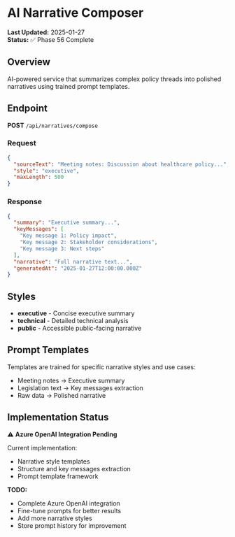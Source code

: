 # AI Narrative Composer

**Last Updated:** 2025-01-27  
**Status:** ✅ Phase 56 Complete

## Overview

AI-powered service that summarizes complex policy threads into polished narratives using trained prompt templates.

## Endpoint

**POST** `/api/narratives/compose`

### Request

```json
{
  "sourceText": "Meeting notes: Discussion about healthcare policy...",
  "style": "executive",
  "maxLength": 500
}
```

### Response

```json
{
  "summary": "Executive summary...",
  "keyMessages": [
    "Key message 1: Policy impact",
    "Key message 2: Stakeholder considerations",
    "Key message 3: Next steps"
  ],
  "narrative": "Full narrative text...",
  "generatedAt": "2025-01-27T12:00:00.000Z"
}
```

## Styles

- **executive** - Concise executive summary
- **technical** - Detailed technical analysis
- **public** - Accessible public-facing narrative

## Prompt Templates

Templates are trained for specific narrative styles and use cases:

- Meeting notes → Executive summary
- Legislation text → Key messages extraction
- Raw data → Polished narrative

## Implementation Status

⚠️ **Azure OpenAI Integration Pending**

Current implementation:

- Narrative style templates
- Structure and key messages extraction
- Prompt template framework

**TODO:**

- Complete Azure OpenAI integration
- Fine-tune prompts for better results
- Add more narrative styles
- Store prompt history for improvement
